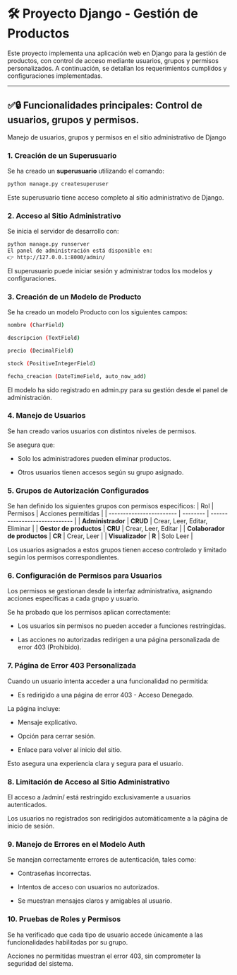 # 🛠️ Proyecto Django - Gestión de Productos

Este proyecto implementa una aplicación web en Django para la gestión de productos, con control de acceso mediante usuarios, grupos y permisos personalizados. A continuación, se detallan los requerimientos cumplidos y configuraciones implementadas.

---
## ✅🔒 Funcionalidades principales: Control de usuarios, grupos y permisos.
Manejo de usuarios, grupos y permisos en el sitio administrativo de Django

### 1. Creación de un Superusuario

Se ha creado un **superusuario** utilizando el comando:
  ```bash
  python manage.py createsuperuser
  ```
Este superusuario tiene acceso completo al sitio administrativo de Django.

### 2. Acceso al Sitio Administrativo
Se inicia el servidor de desarrollo con:

```bash
python manage.py runserver
El panel de administración está disponible en:
👉 http://127.0.0.1:8000/admin/
```

El superusuario puede iniciar sesión y administrar todos los modelos y configuraciones.

### 3. Creación de un Modelo de Producto
Se ha creado un modelo Producto con los siguientes campos:

```bash
nombre (CharField)

descripcion (TextField)

precio (DecimalField)

stock (PositiveIntegerField)

fecha_creacion (DateTimeField, auto_now_add)
```

El modelo ha sido registrado en admin.py para su gestión desde el panel de administración.

### 4. Manejo de Usuarios
Se han creado varios usuarios con distintos niveles de permisos.

Se asegura que:

 - Solo los administradores pueden eliminar productos.

 - Otros usuarios tienen accesos según su grupo asignado.

### 5. Grupos de Autorización Configurados
Se han definido los siguientes grupos con permisos específicos:
| Rol                      | Permisos | Acciones permitidas           |
| ------------------------ | -------- | ----------------------------- |
| **Administrador**            | **CRUD** | Crear, Leer, Editar, Eliminar |
| **Gestor de productos**      | **CRU**  | Crear, Leer, Editar           |
| **Colaborador de productos** | **CR**   | Crear, Leer                   |
| **Visualizador**             | **R**    | Solo Leer                     |


Los usuarios asignados a estos grupos tienen acceso controlado y limitado según los permisos correspondientes.

### 6. Configuración de Permisos para Usuarios
Los permisos se gestionan desde la interfaz administrativa, asignando acciones específicas a cada grupo y usuario.

Se ha probado que los permisos aplican correctamente:

 - Los usuarios sin permisos no pueden acceder a funciones restringidas.

 - Las acciones no autorizadas redirigen a una página personalizada de error 403 (Prohibido).

### 7. Página de Error 403 Personalizada
Cuando un usuario intenta acceder a una funcionalidad no permitida:

 - Es redirigido a una página de error 403 - Acceso Denegado.

La página incluye:

 - Mensaje explicativo.

 - Opción para cerrar sesión.

 - Enlace para volver al inicio del sitio.

Esto asegura una experiencia clara y segura para el usuario.

### 8. Limitación de Acceso al Sitio Administrativo
El acceso a /admin/ está restringido exclusivamente a usuarios autenticados.

Los usuarios no registrados son redirigidos automáticamente a la página de inicio de sesión.

### 9. Manejo de Errores en el Modelo Auth
Se manejan correctamente errores de autenticación, tales como:

 - Contraseñas incorrectas.

 - Intentos de acceso con usuarios no autorizados.

 - Se muestran mensajes claros y amigables al usuario.

### 10. Pruebas de Roles y Permisos
Se ha verificado que cada tipo de usuario accede únicamente a las funcionalidades habilitadas por su grupo.

Acciones no permitidas muestran el error 403, sin comprometer la seguridad del sistema.



